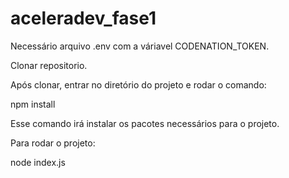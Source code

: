 # aceleradev_fase1
Necessário arquivo .env com a váriavel CODENATION_TOKEN.

Clonar repositorio.

Após clonar, entrar no diretório do projeto e rodar o comando:

npm install

Esse comando irá instalar os pacotes necessários para o projeto.

Para rodar o projeto:

node index.js

